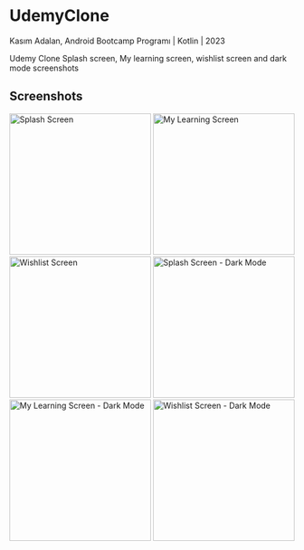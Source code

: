 # UdemyClone                              
Kasım Adalan, Android Bootcamp Programı | Kotlin | 2023



Udemy Clone Splash screen, My learning screen, wishlist screen and dark mode screenshots



## Screenshots

<img src="https://github.com/crlyngnr/UdemyClone/assets/85193059/92b54528-3141-48c8-9bbb-d4238bffeb3d" width="250" alt="Splash Screen">
<img src="https://github.com/crlyngnr/UdemyClone/assets/85193059/97ced3d8-5f5e-456c-9a10-081420800e76" width="250" alt="My Learning Screen">
<img src="https://github.com/crlyngnr/UdemyClone/assets/85193059/2f374074-0e7d-4bb3-ac52-e1fead642e2f" width="250" alt="Wishlist Screen">
<img src="https://github.com/crlyngnr/UdemyClone/assets/85193059/bc57ea81-aef7-4b5a-9b83-2811bebf15e3" width="250" alt="Splash Screen - Dark Mode">
<img src="https://github.com/crlyngnr/UdemyClone/assets/85193059/6b821863-2939-4da1-9bb0-9c5ad6003714" width="250" alt="My Learning Screen - Dark Mode">
<img src="https://github.com/crlyngnr/UdemyClone/assets/85193059/79d2876d-04c5-48a7-9da9-540e5733858f" width="250" alt="Wishlist Screen - Dark Mode">
